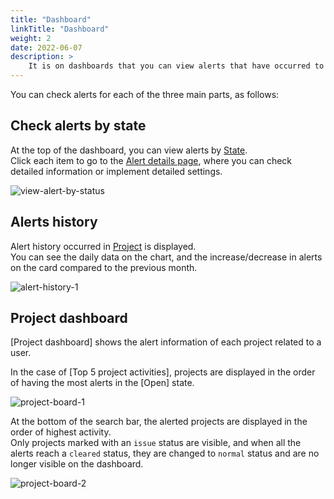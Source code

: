 ```yaml
---
title: "Dashboard"
linkTitle: "Dashboard"
weight: 2
date: 2022-06-07
description: >
    It is on dashboards that you can view alerts that have occurred to the currently logged-in users at a glance.
---
```


You can check alerts for each of the three main parts, as follows:

## Check alerts by state

At the top of the dashboard, you can view alerts by [State](/docs/guides/alert-manager/alert/#state).
<br>
Click each item to go to the [Alert details page](/docs/guides/alert-manager/alert/#alert-explore), where you can check detailed information or implement detailed settings.

![view-alert-by-status](/docs/guides/alert-manager/dashboard-img/view-alert-by-status.png)

## Alerts history

Alert history occurred in [Project](/docs/guides/project/project/) is displayed.
<br>
You can see the daily data on the chart, and the increase/decrease in alerts on the card compared to the previous month.

![alert-history-1](/docs/guides/alert-manager/dashboard-img/alert-history-1.png)

## Project dashboard

[Project dashboard] shows the alert information of each project related to a user.

In the case of [Top 5 project activities], projects are displayed in the order of having the most alerts in the [Open] state.

![project-board-1](/docs/guides/alert-manager/dashboard-img/project-board-1.png)

At the bottom of the search bar, the alerted projects are displayed in the order of highest activity.
<br>
Only projects marked with an `issue` status are visible, and when all the alerts reach a `cleared` status, they are changed to `normal` status and are no longer visible on the dashboard.

![project-board-2](/docs/guides/alert-manager/dashboard-img/project-board-2.png)

